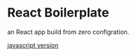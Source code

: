 # React Boilerplate

an React app build from zero configration.

[javascript version](https://github.com/islamghany/react-boilerplate/tree/typescript-react)

